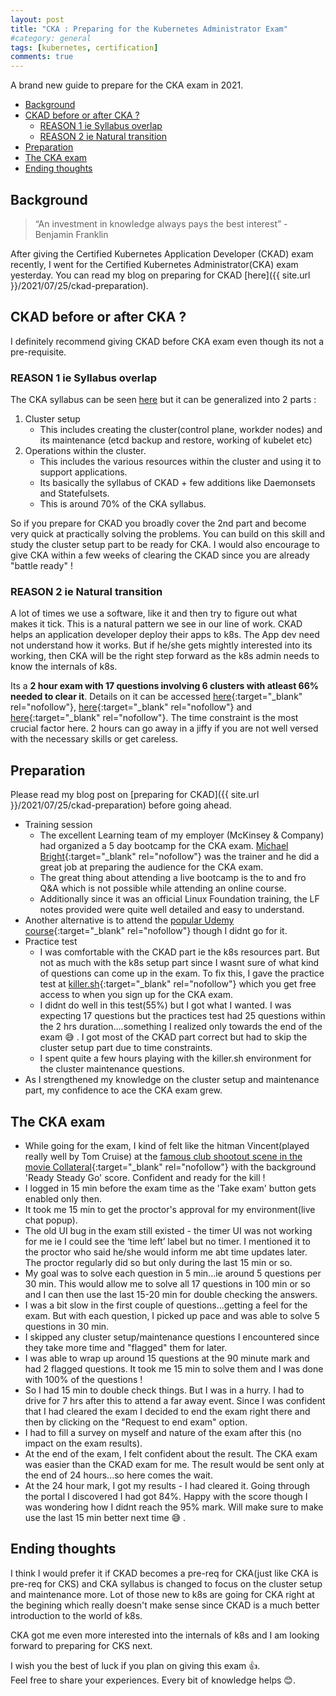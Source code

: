 ```yaml
---
layout: post
title: "CKA : Preparing for the Kubernetes Administrator Exam"
#category: general
tags: [kubernetes, certification]
comments: true
---
```


A brand new guide to prepare for the CKA exam in 2021.

<!-- TOC -->

- [Background](#background)
- [CKAD before or after CKA ?](#ckad-before-or-after-cka-)
    - [REASON 1 ie Syllabus overlap](#reason-1-ie-syllabus-overlap)
    - [REASON 2 ie Natural transition](#reason-2-ie-natural-transition)
- [Preparation](#preparation)
- [The CKA exam](#the-cka-exam)
- [Ending thoughts](#ending-thoughts)

<!-- /TOC -->
## Background

> “An investment in knowledge always pays the best interest” - Benjamin Franklin

After giving the Certified Kubernetes Application Developer (CKAD) exam recently, I went for the Certified Kubernetes Administrator(CKA) exam yesterday.
You can read my blog on preparing for CKAD [here]({{ site.url }}/2021/07/25/ckad-preparation).

## CKAD before or after CKA ?

I definitely recommend giving CKAD before CKA exam even though its not a pre-requisite.

### REASON 1 ie Syllabus overlap

The CKA syllabus can be seen [here](https://www.cncf.io/certification/cka/) but it can be generalized into 2 parts :

1. Cluster setup
   - This includes creating the cluster(control plane, workder nodes) and its maintenance (etcd backup and restore, working of kubelet etc)
2. Operations within the cluster.
   - This includes the various resources within the cluster and using it to support applications.
   - Its basically the syllabus of CKAD + few additions like Daemonsets and Statefulsets.
   - This is around 70% of the CKA syllabus.

So if you prepare for CKAD you broadly cover the 2nd part and become very quick at practically solving the problems. You can build on this skill and study the cluster setup part to be ready for CKA.
I would also encourage to give CKA within a few weeks of clearing the CKAD since you are already "battle ready" !

### REASON 2 ie Natural transition

A lot of times we use a software, like it and then try to figure out what makes it tick. This is a natural pattern we see in our line of work. CKAD helps an application developer deploy their apps to k8s. The App dev need not understand how it works. But if he/she gets mightly interested into its working, then CKA will be the right step forward as the k8s admin needs to know the internals of k8s.

Its a **2 hour exam with 17 questions involving 6 clusters with atleast 66% needed to clear it**. Details on it can be accessed [here](https://docs.linuxfoundation.org/tc-docs/certification/tips-cka-and-ckad){:target="_blank" rel="nofollow"}, [here](https://www.cncf.io/certification/cka/){:target="_blank" rel="nofollow"} and [here](https://docs.linuxfoundation.org/tc-docs/certification/faq-cka-ckad-cks#what-score-is-needed-to-pass-the-exam){:target="_blank" rel="nofollow"}. The time constraint is the most crucial factor here. 2 hours can go away in a jiffy if you are not well versed with the necessary skills or get careless.

## Preparation

Please read my blog post on [preparing for CKAD]({{ site.url }}/2021/07/25/ckad-preparation) before going ahead.

- Training session
  - The excellent Learning team of my employer (McKinsey & Company) had organized a 5 day bootcamp for the CKA exam. [Michael Bright](https://www.linkedin.com/in/mjbright/){:target="_blank" rel="nofollow"} was the trainer and he did a great job at preparing the audience for the CKA exam. 
  - The great thing about attending a live bootcamp is the to and fro Q&A which is not possible while attending an online course.
  - Additionally since it was an official Linux Foundation training, the LF notes provided were quite well detailed and easy to understand.
- Another alternative is to attend the [popular Udemy course](https://mckinsey.udemy.com/course/certified-kubernetes-administrator-with-practice-tests/){:target="_blank" rel="nofollow"} though I didnt go for it.
- Practice test
  - I was comfortable with the CKAD part ie the k8s resources part. But not as much with the k8s setup part since I wasnt sure of what kind of questions can come up in the exam. To fix this, I gave the practice test at [killer.sh](https://killer.sh){:target="_blank" rel="nofollow"} which you get free access to when you sign up for the CKA exam.
  - I didnt do well in this test(55%) but I got what I wanted. I was expecting 17 questions but the practices test had 25 questions within the 2 hrs duration....something I realized only towards the end of the exam :sweat_smile: . I got most of the CKAD part correct but had to skip the cluster setup part due to time constraints.
  - I spent quite a few hours playing with the killer.sh environment for the cluster maintenance questions.
- As I strengthened my knowledge on the cluster setup and maintenance part, my confidence to ace the CKA exam grew.

## The CKA exam

- While going for the exam, I kind of felt like the hitman Vincent(played really well by Tom Cruise) at the [famous club shootout scene in the movie Collateral](https://www.youtube.com/watch?v=d9_n6wwkIHM){:target="_blank" rel="nofollow"} with the background 'Ready Steady Go' score. Confident and ready for the kill !
- I logged in 15 min before the exam time as the 'Take exam' button gets enabled only then.
- It took me 15 min to get the proctor's approval for my environment(live chat popup).
- The old UI bug in the exam still existed - the timer UI was not working for me ie I could see the ‘time left’ label but no timer. I mentioned it to the proctor who said he/she would inform me abt time updates later. The proctor regularly did so but only during the last 15 min or so.
- My goal was to solve each question in 5 min...ie around 5 questions per 30 min. This would allow me to solve all 17 questions in 100 min or so and I can then use the last 15-20 min for double checking the answers.
- I was a bit slow in the first couple of questions...getting a feel for the exam. But with each question, I picked up pace and was able to solve 5 questions in 30 min.
- I skipped any cluster setup/maintenance questions I encountered since they take more time and "flagged" them for later.
- I was able to wrap up around 15 questions at the 90 minute mark and had 2 flagged questions. It took me 15 min to solve them and I was done with 100% of the questions !
- So I had 15 min to double check things. But I was in a hurry. I had to drive for 7 hrs after this to attend a far away event. Since I was confident that I had cleared the exam I decided to end the exam right there and then by clicking on the "Request to end exam" option.
- I had to fill a survey on myself and nature of the exam after this (no impact on the exam results).
- At the end of the exam, I felt confident about the result. The CKA exam was easier than the CKAD exam for me. The result would be sent only at the end of 24 hours...so here comes the wait.
- At the 24 hour mark, I got my results - I had cleared it. Going through the portal I discovered I had got 84%. Happy with the score though I was wondering how I didnt reach the 95% mark. Will make sure to make use the last 15 min better next time :sweat_smile: .

## Ending thoughts

I think I would prefer it if CKAD becomes a pre-req for CKA(just like CKA is pre-req for CKS) and CKA syllabus is changed to focus on the cluster setup and maintenance more. Lot of those new to k8s are going for CKA right at the begining which really doesn't make sense since CKAD is a much better introduction to the world of k8s.

CKA got me even more interested into the internals of k8s and I am looking forward to preparing for CKS next.

I wish you the best of luck if you plan on giving this exam :thumbsup:.
<br/>Feel free to share your experiences. Every bit of knowledge helps :blush:.
